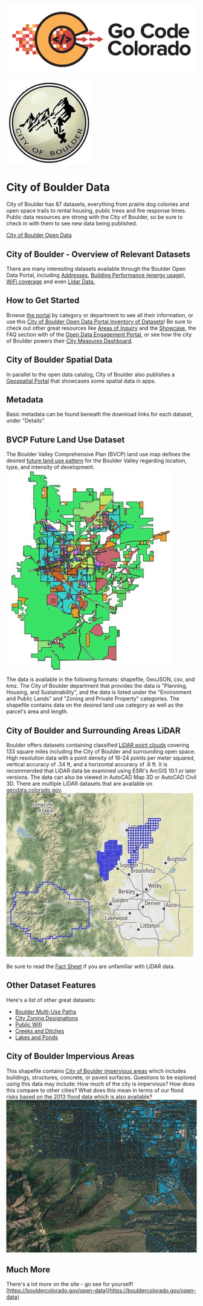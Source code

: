 ![gcc_logo_2020](https://github.com/GoCodeColorado/GoCodeColorado-kbase-public/blob/master/Images/GC20_Logo_Condensed_transp%20-%20Copy.png)

![boulder_logo](./images/boulder_logo.jpg)

# City of Boulder Data

City of Boulder has 87 datasets, everything from prairie dog colonies and open space trails to rental housing, public trees and fire response times. Public data resources are strong with the City of Boulder, so be sure to check in with them to see new data being published.

[City of Boulder Open Data](https://bouldercolorado.gov/open-data)



## City of Boulder - Overview of Relevant Datasets

There are many interesting datasets available through the Boulder Open Data Portal, including [Addresses](https://bouldercolorado.gov/open-data/boulder-addresses/), [Building Performance (energy usage)](https://bouldercolorado.gov/open-data/boulder-building-performance-program/), [WiFi coverage](https://bouldercolorado.gov/open-data/boulder-connect-boulder-wifi-coverage/) and even [Lidar Data.](https://bouldercolorado.gov/open-data/city-of-boulder-lidar/)

## How to Get Started

Browse [the portal](https://bouldercolorado.gov/open-data/) by category or department to see all their information, or use this [City of Boulder Open Data Portal Inventory of Datasets](https://bouldercolorado.gov/open-data/boulder-open-data-catalog-datasets/)! Be sure to check out other great resources like [Areas of Inquiry](https://bouldercolorado.gov/open-data/areas-of-inquiry) and the [Showcase](https://bouldercolorado.gov/open-data/showcase), the FAQ section with of the [Open Data Engagement Portal](https://bouldercolorado.gov/open-data-engage), or see how the city of Boulder powers their [City Measures Dashboard](https://bouldercolorado.gov/boulder-measures).

## City of Boulder Spatial Data

In parallel to the open data catalog, City of Boulder also publishes a [Geospatial Portal](https://bouldercolorado.gov/maps) that showcases some spatial data in apps.

## Metadata

Basic metadata can be found beneath the download links for each dataset, under &quot;Details&quot;.

## BVCP Future Land Use Dataset


The Boulder Valley Comprehensive Plan (BVCP) land use map defines the desired [future land use pattern](https://bouldercolorado.gov/open-data/boulder-bvcp-future-land-use/) for the Boulder Valley regarding location, type, and intensity of development.
![boulder_1](./images/boulder_1.jpg)


The data is available in the following formats: shapefile, GeoJSON, csv, and kmz. The City of Boulder department that provides the data is &quot;Planning, Housing, and Sustainability&quot;, and the data is listed under the &quot;Environment and Public Lands&quot; and &quot;Zoning and Private Property&quot; categories. The shapefile contains data on the desired land use category as well as the parcel&#39;s area and length.

## City of Boulder and Surrounding Areas LiDAR

Boulder offers datasets containing classified [LiDAR point clouds](https://bouldercolorado.gov/open-data/city-of-boulder-lidar/) covering 133 square miles including the City of Boulder and surrounding open space. High resolution data with a point density of 16-24 points per meter squared, vertical accuracy of .34 ft, and a horizontal accuracy of .6 ft. It is recommended that LiDAR data be examined using ESRI&#39;s ArcGIS 10.1 or later versions. The data can also be viewed in AutoCAD Map 3D or AutoCAD Civil 3D. There are multiple LiDAR datasets that are available on [geodata.colorado.gov](https://geodata.co.gov/).
![boulder_2](./images/boulder_2.jpg)



Be sure to read the [Fact Sheet](https://www-static.bouldercolorado.gov/docs/opendata/city_of_boulder_lidar_faq.pdf?_ga=2.130772491.526547551.1541434381-2051361335.1541434381) if you are unfamiliar with LiDAR data.

## Other Dataset Features

Here&#39;s a list of other great datasets:

- [Boulder Multi-Use Paths](https://bouldercolorado.gov/open-data/city-of-boulder-multi-use-paths/)
- [City Zoning Designations](https://bouldercolorado.gov/open-data/boulder-zoning/)
- [Public Wifi](https://bouldercolorado.gov/open-data/boulder-connect-boulder-wifi-coverage/)
- [Creeks and Ditches](https://bouldercolorado.gov/open-data/city-of-boulder-creeks-and-ditches/)
- [Lakes and Ponds](https://bouldercolorado.gov/open-data/city-of-boulder-lakes-and-ponds/)


## City of Boulder Impervious Areas

This shapefile contains [City of Boulder impervious areas](https://bouldercolorado.gov/open-data/impervious-areas/) which includes buildings, structures, concrete, or paved surfaces. Questions to be explored using this data may include: How much of the city is impervious? How does this compare to other cities? What does this mean in terms of our flood risks based on the 2013 flood data which is also available?
![boulder_3](./images/boulder_3.jpg)

## Much More

There&#39;s a lot more on the site - go see for yourself! [https://bouldercolorado.gov/open-data](https://bouldercolorado.gov/open-data)
